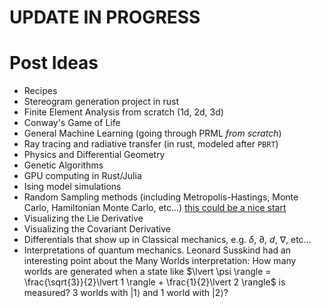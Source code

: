 # UPDATE IN PROGRESS

# Post Ideas

- Recipes
- Stereogram generation project in rust
- Finite Element Analysis from scratch (1d, 2d, 3d)
- Conway's Game of Life
- General Machine Learning (going through PRML *from scratch*)
- Ray tracing and radiative transfer (in rust, modeled after `PBRT`)
- Physics and Differential Geometry
- Genetic Algorithms
- GPU computing in Rust/Julia
- Ising model simulations
- Random Sampling methods (including Metropolis-Hastings, Monte Carlo, Hamiltonian Monte Carlo, etc...) [this could be a nice start](https://arxiv.org/pdf/1701.02434)
- Visualizing the Lie Derivative
- Visualizing the Covariant Derivative
- Differentials that show up in Classical mechanics, e.g. $\delta$, $\partial$, $d$, $\nabla$, etc...
- Interpretations of quantum mechanics. Leonard Susskind had an interesting point about the Many Worlds interpretation: How many worlds are generated when a state like $\lvert \psi \rangle = \frac{\sqrt{3}}{2}\lvert 1 \rangle + \frac{1}{2}\lvert 2 \rangle$ is measured? 3 worlds with $\lvert 1 \rangle$ and 1 world with $\lvert 2 \rangle$?
